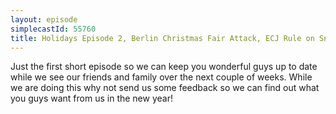 ```yaml
---
layout: episode
simplecastId: 55760
title: Holidays Episode 2, Berlin Christmas Fair Attack, ECJ Rule on Snoopers Charter, Polish Protests & Russian Ambassador Shot
---
```


Just the first short episode so we can keep you wonderful guys up to date while we see our friends and family over the next couple of weeks. While we are doing this why not send us some feedback so we can find out what you guys want from us in the new year!
